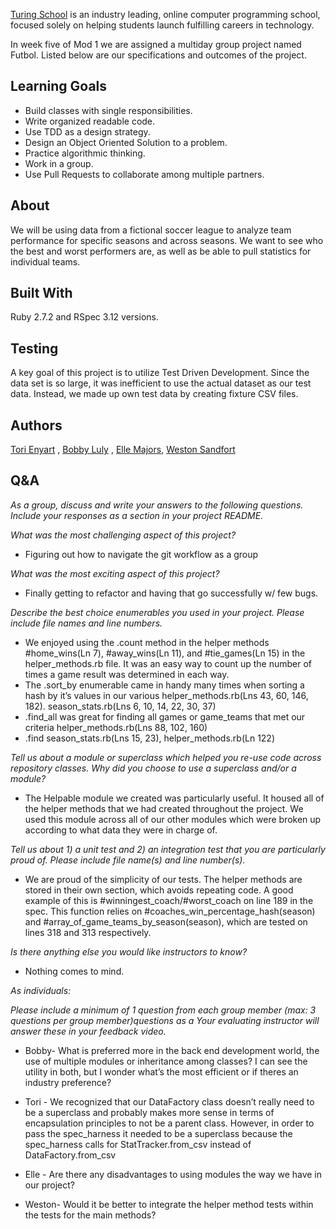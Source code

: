 [Turing School](https://turing.edu/) is an industry leading, online computer programming school, focused solely on helping students launch fulfilling careers in technology.

In week five of Mod 1 we are assigned a multiday group project named Futbol. Listed below are our specifications and outcomes of the project. 

## Learning Goals

* Build classes with single responsibilities.
* Write organized readable code.
* Use TDD as a design strategy.
* Design an Object Oriented Solution to a problem.
* Practice algorithmic thinking.
* Work in a group.
* Use Pull Requests to collaborate among multiple partners.

## About

We will be using data from a fictional soccer league to analyze team performance for specific seasons and across seasons. We want to see who the best and worst performers are, as well as be able to pull statistics for individual teams.

## Built With

Ruby 2.7.2 and RSpec 3.12 versions.

## Testing

A key goal of this project is to utilize Test Driven Development. Since the data set is so large, it was inefficient to use the actual dataset as our test data. Instead, we made up own test data by creating fixture CSV files.

## Authors 

[Tori Enyart](https://github.com/torienyart) ,
[Bobby Luly](https://github.com/Bobsters986) ,
[Elle Majors](https://github.com/Elle-M), [Weston Sandfort](https://github.com/sandfortw)

## Q&A

*As a group, discuss and write your answers to the following questions. Include your responses as a section in your project README.*

*What was the most challenging aspect of this project?*

  * Figuring out how to navigate the git workflow as a group

*What was the most exciting aspect of this project?*

  * Finally getting to refactor and having that go successfully w/ few bugs.

*Describe the best choice enumerables you used in your project. Please include file names and line numbers.*

 * We enjoyed using the .count method in the helper methods #home_wins(Ln 7), #away_wins(Ln 11), and #tie_games(Ln 15) in the helper_methods.rb file.       It was an easy way to count up the number of times a game result was determined in each way.
 * The .sort_by enumerable came in handy many times when sorting a hash by it’s values in our various helper_methods.rb(Lns 43, 60, 146, 182).             season_stats.rb(Lns 6, 10, 14, 22, 30, 37)
 * .find_all was great for finding all games or game_teams that met our criteria helper_methods.rb(Lns 88, 102, 160)
* .find season_stats.rb(Lns 15, 23), helper_methods.rb(Ln 122)

*Tell us about a module or superclass which helped you re-use code across repository classes. Why did you choose to use a superclass and/or a module?*

 * The Helpable module we created was particularly useful. It housed all of the helper methods that we had created throughout the project. We used this     module across all of our other modules which were broken up according to what data they were in charge of.
  
*Tell us about 1) a unit test and 2) an integration test that you are particularly proud of. Please include file name(s) and line number(s).*

  * We are proud of the simplicity of our tests. The helper methods are stored in their own section, which avoids repeating code. A good example of this    is #winningest_coach/#worst_coach on line 189 in the spec. This function relies on #coaches_win_percentage_hash(season) and                        #array_of_game_teams_by_season(season), which are tested on lines 318 and 313 respectively.
  
*Is there anything else you would like instructors to know?*

* Nothing comes to mind.

*As individuals:*

*Please include a minimum of 1 question from each group member (max: 3 questions per group member)questions as a Your evaluating instructor will answer these in your feedback video.*

* Bobby- What is preferred more in the back end development world, the use of multiple modules or inheritance among classes? I can see the utility in both, but I wonder what’s the most efficient or if theres an industry preference?

* Tori - We recognized that our DataFactory class doesn’t really need to be a superclass and probably makes more sense in terms of encapsulation principles to not be a parent class. However, in order to pass the spec_harness it needed to be a superclass because the spec_harness calls for StatTracker.from_csv instead of DataFactory.from_csv

* Elle - Are there any disadvantages to using modules the way we have in our project?

* Weston- Would it be better to integrate the helper method tests within the tests for the main methods?



